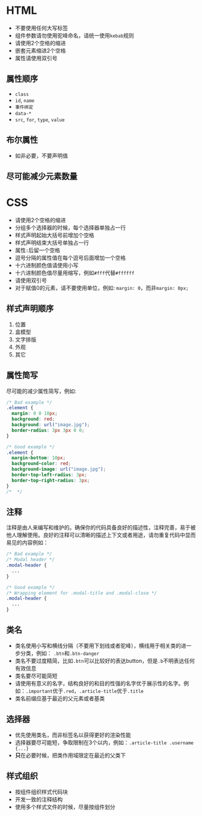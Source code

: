 # HTML

- 不要使用任何大写标签
- 组件参数请勿使用驼峰命名，请统一使用```kebab```规则
- 请使用2个空格的缩进
- 嵌套元素缩进2个空格
- 属性请使用双引号

## 属性顺序

- ```class```
- ```id```, ```name```
- ```事件绑定```
- ```data-*```
- ```src```, ```for```, ```type```, ```value```

## 布尔属性

- 如非必要，不要声明值

## 尽可能减少元素数量

# CSS

- 请使用2个空格的缩进
- 分组多个选择器的时候，每个选择器单独占一行
- 样式声明起始大括号前增加个空格
- 样式声明结束大括号单独占一行
- 属性```:```后留一个空格
- 逗号分隔的属性值在每个逗号后面增加一个空格
- 十六进制颜色值请使用小写
- 十六进制颜色值尽量用缩写，例如```#fff```代替```#ffffff```
- 请使用双引号
- 对于赋值0的元素，请不要使用单位，例如: ```margin: 0```，而非```margin: 0px;```

## 样式声明顺序

1. 位置
1. 盒模型
1. 文字排版
1. 外观
1. 其它

## 属性简写

尽可能的减少属性简写，例如:
```css
/* Bad example */
.element {
  margin: 0 0 10px;
  background: red;
  background: url("image.jpg");
  border-radius: 3px 3px 0 0;
}

/* Good example */
.element {
  margin-bottom: 10px;
  background-color: red;
  background-image: url("image.jpg");
  border-top-left-radius: 3px;
  border-top-right-radius: 3px;
}
/*  */
```

## 注释

注释是由人来编写和维护的。确保你的代码具备良好的描述性，注释完善，易于被他人理解使用。良好的注释可以清晰的描述上下文或者用途，请勿重复代码中显而易见的内容例如：
```css
/* Bad example */
/* Modal header */
.modal-header {
  ...
}

/* Good example */
/* Wrapping element for .modal-title and .modal-close */
.modal-header {
  ...
}
```

## 类名

- 类名使用小写和横线分隔（不要用下划线或者驼峰），横线用于相关类的进一步分类，例如： ```.btn```和```.btn-danger```
- 类名不要过度精简，比如```.btn```可以比较好的表达button，但是```.b```不明表达任何有效信息
- 类名要尽可能简短
- 请使用有意义的名字，结构良好的和目的性强的名字优于展示性的名字。例如：```.important```优于```.red```，```.article-title```优于```.title```
- 类名前缀应基于最近的父元素或者基类

## 选择器

- 优先使用类名，而非标签名以获得更好的渲染性能
- 选择器要尽可能短，争取限制在3个以内，例如：```.article-title .username {...}```
- **只**在必要时候，把类作用域限定在最近的父类下

## 样式组织

- 按组件组织样式代码块
- 开发一致的注释结构
- 使用多个样式文件的时候，尽量按组件划分